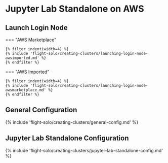 # Jupyter Lab Standalone on AWS

## Launch Login Node

=== "AWS Marketplace"

    {% filter indent(width=4) %}
    {% include 'flight-solo/creating-clusters/launching-login-node-awsimported.md' %}
    {% endfilter %}

=== "AWS Imported"

    {% filter indent(width=4) %}
    {% include 'flight-solo/creating-clusters/launching-login-node-awsmarketplace.md' %}
    {% endfilter %}


## General Configuration

{% include 'flight-solo/creating-clusters/general-config.md' %}

## Jupyter Lab Standalone Configuration

{% include 'flight-solo/creating-clusters/jupyter-lab-standalone-config.md' %}
